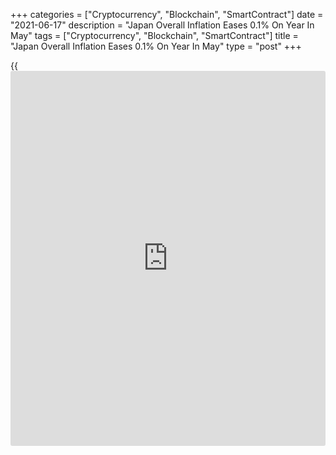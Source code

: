+++
categories = ["Cryptocurrency", "Blockchain", "SmartContract"]
date = "2021-06-17"
description = "Japan Overall Inflation Eases 0.1% On Year In May"
tags = ["Cryptocurrency", "Blockchain", "SmartContract"]
title = "Japan Overall Inflation Eases 0.1% On Year In May"
type = "post"
+++

{{<iframe id="large-banner" src="https://www.bounty.group/#slide=11.0" width="100%" height="600" scrolling="no" style="border: 0px solid rgb(216, 221, 230); border-radius: 3px;">}}

Overall consumer prices in Japan were down 0.1 percent on year in May,
the Ministry of Internal Affairs and Communications said on Friday -
following the 0.4 percent contraction in April.

On a monthly basis, inflation was up 0.3 percent after sinking 0.4
percent in the previous month.

Individually, prices were higher annually for housing, furniture,
clothing, education and recreation; they were lower for food, fuel,
medical care and communications.

Core consumer prices, which exclude volatile food costs, was up 0.1
percent on year after falling 0.1 percent a month earlier. Core CPI was
up 0.2 percent on month

For comments and feedback [contact](https://www.playgroundfx.com/contact/): editorial@rtt[news](https://www.letsplayfx.com/blog/forex-news-website/).com

[Economic News][1]

 **What parts of the world are seeing the best (and worst) economic
performances lately? Click[here][2] to check out our [Econ Scorecard][2]
and find out! See up-to-the-moment [ranking](https://www.playgroundfx.com/blog/crypto-exchange-ranking/)s for the best and worst
performers in [GDP][2], [unemployment rate][3], [inflation][4] and much
more.**

   1. www.rtt[news](https://www.letsplayfx.com/blog/forex-news-website/).com/Content/EconomicNews.aspx
   2. www.rtt[news](https://www.letsplayfx.com/blog/forex-news-website/).com/economic-scorecard/world-rank/GDP/highest-performance.aspx
   3. www.rtt[news](https://www.letsplayfx.com/blog/forex-news-website/).com/economic-scorecard/world-rank/unemployment-rate/lowest-performance.aspx
   4. www.rtt[news](https://www.letsplayfx.com/blog/forex-news-website/).com/economic-scorecard/world-rank/CPI/highest-performance.aspx